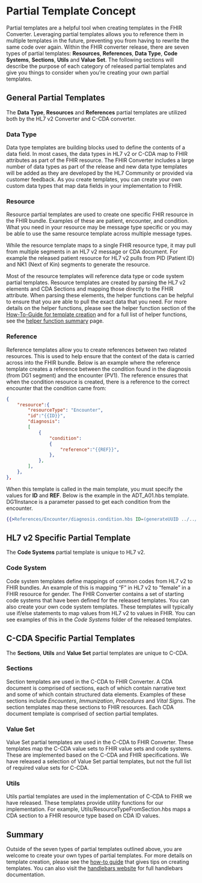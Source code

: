 # Partial Template Concept

Partial templates are a helpful tool when creating templates in the FHIR Converter. Leveraging partial templates allows you to reference them in multiple templates in the future, preventing you from having to rewrite the same code over again. Within the FHIR converter release, there are seven types of partial templates: **Resources**, **References**, **Data Type**, **Code Systems**, **Sections**, **Utils** and **Value Set**. The following sections will describe the purpose of each category of released partial templates and give you things to consider when you’re creating your own partial templates.

## General Partial Templates

The **Data Type**, **Resources** and **References** partial templates are utilized both by the HL7 v2 Converter and C-CDA converter.

### Data Type

Data type templates are building blocks used to define the contents of a data field. In most cases, the data types in HL7 v2 or C-CDA map to FHIR attributes as part of the FHIR resource. The FHIR Converter includes a large number of data types as part of the release and new data type templates will be added as they are developed by the HL7 Community or provided via customer feedback. As you create templates, you can create your own custom data types that map data fields in your implementation to FHIR.

### Resource

Resource partial templates are used to create one specific FHIR resource in the FHIR bundle. Examples of these are patient, encounter, and condition. What you need in your resource may be message type specific or you may be able to use the same resource template across multiple message types.

While the resource template maps to a single FHIR resource type, it may pull from multiple segments in an HL7 v2 message or CDA document. For example the released patient resource for HL7 v2 pulls from PID (Patient ID) and NK1 (Next of Kin) segments to generate the resource.

Most of the resource templates will reference data type or code system partial templates. Resource templates are created by parsing the HL7 v2 elements and CDA Sections and mapping those directly to the FHIR attribute. When parsing these elements, the helper functions can be helpful to ensure that you are able to pull the exact data that you need. For more details on the helper functions, please see the helper function section of the [How-To-Guide for template creation](template-creation-how-to-guide.md) and for a full list of helper functions, see the [helper function summary](helper-functions-summary.md) page.

### Reference

Reference templates allow you to create references between two related resources. This is used to help ensure that the context of the data is carried across into the FHIR bundle. Below is an example where the reference template creates a reference between the condition found in the diagnosis (from DG1 segment) and the encounter (PV1). The reference ensures that when the condition resource is created, there is a reference to the correct encounter that the condition came from:

```json
{
    "resource":{
        "resourceType": "Encounter",
        "id":"{{ID}}",
        "diagnosis":
        [
            {
                "condition":
                {
                    "reference":"{{REF}}",
                },
            },
        ],
    },
},
```

When this template is called in the main template, you must specify the values for **ID** and **REF**. Below is the example in the ADT_A01.hbs template. DG1Instance is a parameter passed to get each condition from the encounter.

```hbs
{{>References/Encounter/diagnosis.condition.hbs ID=(generateUUID ../../PV1) REF=(generateUUID DG1Instance)}}
```

## HL7 v2 Specific Partial Template

The **Code Systems** partial template is unique to HL7 v2.

### Code System

Code system templates define mappings of common codes from HL7 v2 to FHIR bundles. An example of this is mapping “F” in HL7 v2 to “female” in a FHIR resource for gender. The FHIR Converter contains a set of starting code systems that have been defined for the released templates. You can also create your own code system templates. These templates will typically use if/else statements to map values from HL7 v2 to values in FHIR. You can see examples of this in the *Code Systems* folder of the released templates.

## C-CDA Specific Partial Templates

The **Sections**, **Utils** and **Value Set** partial templates are unique to C-CDA.

### Sections

Section templates are used in the C-CDA to FHIR Converter. A CDA document is comprised of sections, each of which contain narrative text and some of which contain structured data elements. Examples of these sections include *Encounters*, *Immunization*, *Procedures* and *Vital Signs*. The section templates map these sections to FHIR resources. Each CDA document template is comprised of section partial templates.

### Value Set

Value Set partial templates are used in the C-CDA to FHIR Converter. These templates map the C-CDA value sets to FHIR value sets and code systems. These are implemented based on the C-CDA and FHIR specifications. We have released a selection of Value Set partial templates, but not the full list of required value sets for C-CDA.  

### Utils

Utils partial templates are used in the implementation of C-CDA to FHIR we have released. These templates provide utility functions for our implementation. For example, Utils/ResourceTypeFromSection.hbs maps a CDA section to a FHIR resource type based on CDA ID values.

## Summary

Outside of the seven types of partial templates outlined above, you are welcome to create your own types of partial templates. For more details on template creation, please see the [how-to guide](template-creation-how-to-guide.md) that gives tips on creating templates. You can also visit the [handlebars website](https://handlebarsjs.com/) for full handlebars documentation.
